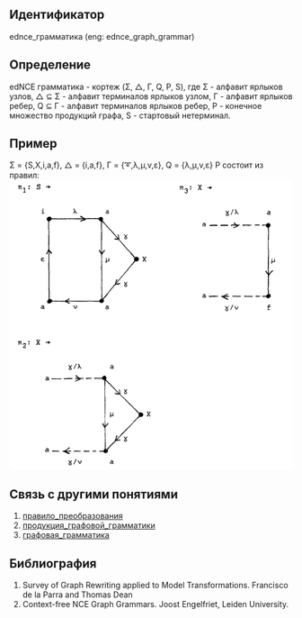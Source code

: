 ## Идентификатор

ednce_грамматика (eng: ednce_graph_grammar)

## Определение

edNCE грамматика - кортеж (Σ, △, Г, Q, P, S), где Σ - алфавит ярлыков узлов, △ ⊆ Σ - алфавит терминалов ярлыков узлом, Г - алфавит ярлыков ребер, Q ⊆ Г - алфавит терминалов ярлыков ребер, P - конечное множество продукций графа, S - стартовый нетерминал.

## Пример

Σ = {S,X,i,a,f}, △ = {i,a,f}, Г = {➰,λ,μ,v,ε}, Q = {λ,μ,v,ε}
P состоит из правил: 
<img src="images/ednce_rules.png">

## Связь с другими понятиями

1. [правило_преобразования](embedding_transformation.md)
2. [продукция_графовой_грамматики](graph_grammar_production.md)
3. [графовая_грамматика](graph_grammar.md)

## Библиография

1. Survey of Graph Rewriting applied to Model Transformations. Francisco de la Parra and Thomas Dean
2. Context-free NCE Graph Grammars. Joost Engelfriet, Leiden University.

